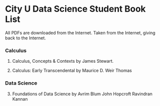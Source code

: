 # City U Data Science Student Book List

All PDFs are downloaded from the Internet. Taken from the Internet, giving back to the Internet.

### Calculus

1. Calculus, Concepts & Contexts by James Stewart.

2. Calculus: Early Transcendental by Maurice D. Weir Thomas

### Data Science

3. Foundations of Data Science by Avrim Blum John Hopcroft Ravindran Kannan
